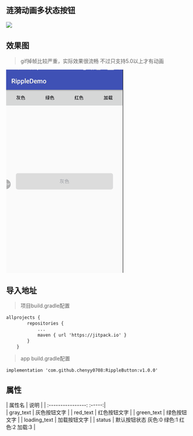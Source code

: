 ## 涟漪动画多状态按钮


[![](https://jitpack.io/v/chenyy0708/RippleButton.svg)](https://jitpack.io/#chenyy0708/RippleButton)


## 效果图

> gif掉帧比较严重，实际效果很流畅  不过只支持5.0以上才有动画

![示例图1](https://github.com/chenyy0708/RippleButton/blob/master/img/%E5%A4%9A%E7%8A%B6%E6%80%81%E6%8C%89%E9%92%AE.gif)


## 导入地址


> 项目build.gradle配置

```
allprojects {
		repositories {
			...
			maven { url 'https://jitpack.io' }
		}
	}
```

> app build.gradle配置

```
implementation 'com.github.chenyy0708:RippleButton:v1.0.0'
```


## 属性

| 属性名                |  说明 |
| :----------------:  :-----:|   
| gray_text     |  灰色按钮文字 |
| red_text     |  红色按钮文字 |
| green_text     |  绿色按钮文字 |
| loading_text     |  加载按钮文字 |
| status     |  默认按钮状态   灰色:0  绿色:1 红色:2 加载:3  |
